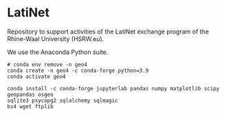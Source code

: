 # LatiNet
Repository to support activities of the LatiNet exchange program of the Rhine-Waal University (HSRW.eu).

We use the Anaconda Python suite.

```
# conda env remove -n geo4
conda create -n geo4 -c conda-forge python=3.9
conda activate geo4

conda install -c conda-forge jupyterlab pandas numpy matplotlib scipy
geopandas osgeo
sqlite3 psycopg2 sqlalchemy sqlmagic
bs4 wget ftplib
```
